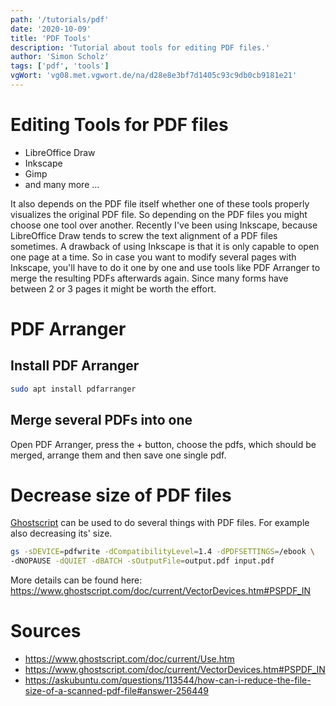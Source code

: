 ```yaml
---
path: '/tutorials/pdf'
date: '2020-10-09'
title: 'PDF Tools'
description: 'Tutorial about tools for editing PDF files.'
author: 'Simon Scholz'
tags: ['pdf', 'tools']
vgWort: 'vg08.met.vgwort.de/na/d28e8e3bf7d1405c93c9db0cb9181e21'
---
```


# Editing Tools for PDF files

- LibreOffice Draw
- Inkscape
- Gimp
- and many more ...

It also depends on the PDF file itself whether one of these tools properly visualizes the original PDF file.
So depending on the PDF files you might choose one tool over another.
Recently I've been using Inkscape, because LibreOffice Draw tends to screw the text alignment of a PDF files sometimes.
A drawback of using Inkscape is that it is only capable to open one page at a time.
So in case you want to modify several pages with Inkscape, you'll have to do it one by one and use tools like PDF Arranger to merge the resulting PDFs afterwards again.
Since many forms have between 2 or 3 pages it might be worth the effort.

# PDF Arranger

## Install PDF Arranger

```bash
sudo apt install pdfarranger
```

## Merge several PDFs into one

Open PDF Arranger, press the + button, choose the pdfs, which should be merged, arrange them and then save one single pdf.

# Decrease size of PDF files

[Ghostscript](https://www.ghostscript.com/doc/current/Use.htm) can be used to do several things with PDF files.
For example also decreasing its' size.

```bash
gs -sDEVICE=pdfwrite -dCompatibilityLevel=1.4 -dPDFSETTINGS=/ebook \
-dNOPAUSE -dQUIET -dBATCH -sOutputFile=output.pdf input.pdf
```

More details can be found here: https://www.ghostscript.com/doc/current/VectorDevices.htm#PSPDF_IN

# Sources

- https://www.ghostscript.com/doc/current/Use.htm
- https://www.ghostscript.com/doc/current/VectorDevices.htm#PSPDF_IN
- https://askubuntu.com/questions/113544/how-can-i-reduce-the-file-size-of-a-scanned-pdf-file#answer-256449
